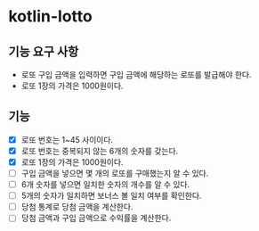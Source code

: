 # kotlin-lotto

## 기능 요구 사항
- 로또 구입 금액을 입력하면 구입 금액에 해당하는 로또를 발급해야 한다.
- 로또 1장의 가격은 1000원이다.

## 기능
- [x] 로또 번호는 1~45 사이이다.
- [x] 로또 번호는 중복되지 않는 6개의 숫자를 갖는다.
- [x] 로또 1장의 가격은 1000원이다.
- [ ] 구입 금액을 넣으면 몇 개의 로또를 구매했는지 알 수 있다.
- [ ] 6개 숫자를 넣으면 일치한 숫자의 개수를 알 수 있다.
- [ ] 5개의 숫자가 일치하면 보너스 볼 일치 여부를 확인한다.
- [ ] 당첨 통계로 당첨 금액을 계산한다.
- [ ] 당첨 금액과 구입 금액으로 수익률을 계산한다.